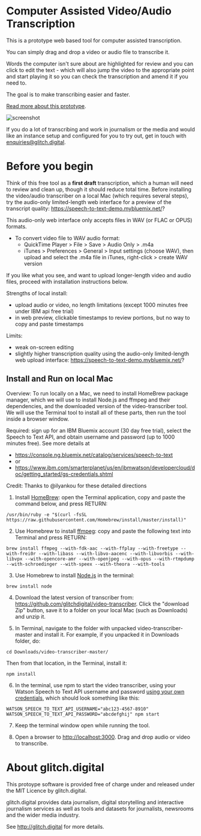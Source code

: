 # Computer Assisted Video/Audio Transcription 

This is a prototype web based tool for computer assisted transcription.

You can simply drag and drop a video or audio file to transcribe it.

Words the computer isn't sure about are highlighted for review and you can click to edit the text - which will also jump the video to the appropriate point and start playing it so you can check the transcription and amend it if you need to.

The goal is to make transcribing easier and faster.

[Read more about this prototype](https://medium.com/glitch-digital/preview-of-a-video-transcription-tool-452e043daef5).

![screenshot](https://raw.githubusercontent.com/glitchdigital/video-transcriber/master/screenshot.png)

If you do a lot of transcribing and work in journalism or the media and would like an instance setup and configured for you to try out, get in touch with <enquiries@glitch.digital>.

# Before you begin
Think of this free tool as a **first draft** transcription, which a human will need to review and clean up, though it should reduce total time. Before installing the video/audio transcriber on a local Mac (which requires several steps), try the audio-only limited-length web interface for a preview of the transcript quality: https://speech-to-text-demo.mybluemix.net/?

This audio-only web interface only accepts files in WAV (or FLAC or OPUS) formats.
- To convert video file to WAV audio format:
	- QuickTime Player > File > Save > Audio Only > .m4a
	- iTunes > Preferences > General > Input settings (choose WAV), then upload and select the .m4a file in iTunes, right-click > create WAV version

If you like what you see, and want to upload longer-length video and audio files, proceed with installation instructions below.

Strengths of local install: 
- upload audio or video, no length limitations (except 1000 minutes free under IBM api free trial)
- in web preview, clickable timestamps to review portions, but no way to copy and paste timestamps

Limits:
- weak on-screen editing
- slightly higher transcription quality using the audio-only limited-length web upload interface: https://speech-to-text-demo.mybluemix.net/?

## Install and Run on local Mac

Overview: To run locally on a Mac, we need to install HomeBrew package manager, which we will use to install Node.js and ffmpeg and their dependencies, and the downloaded version of the video-transcriber tool. We will use the Terminal tool to install all of these parts, then run the tool inside a browser window.

Required: sign up for an IBM Bluemix account (30 day free trial), select the Speech to Text API, and obtain username and password (up to 1000 minutes free). See more details at
- https://console.ng.bluemix.net/catalog/services/speech-to-text
- or
- https://www.ibm.com/smarterplanet/us/en/ibmwatson/developercloud/doc/getting_started/gs-credentials.shtml

Credit: Thanks to @ilyankou for these detailed directions

1) Install [HomeBrew](http://brew.sh/): open the Terminal application, copy and paste the command below, and press RETURN:
```
/usr/bin/ruby -e "$(curl -fsSL https://raw.githubusercontent.com/Homebrew/install/master/install)"
```

2) Use Homebrew to install [ffmpeg](http://www.renevolution.com/how-to-install-ffmpeg-on-mac-os-x/): copy and paste the following text into Terminal and press RETURN:
```
brew install ffmpeg --with-fdk-aac --with-ffplay --with-freetype --with-frei0r --with-libass --with-libvo-aacenc --with-libvorbis --with-libvpx --with-opencore-amr --with-openjpeg --with-opus --with-rtmpdump --with-schroedinger --with-speex --with-theora --with-tools
```

3) Use Homebrew to install [Node.js](http://blog.teamtreehouse.com/install-node-js-npm-mac) in the terminal:
```
brew install node
```
4) Download the latest version of transcriber from: https://github.com/glitchdigital/video-transcriber. Click the "download Zip" button, save it to a folder on your local Mac (such as Downloads) and unzip it.

5) In Terminal, navigate to the folder with unpacked video-transcriber-master and install it. For example, if you unpacked it in Downloads folder, do:
```
cd Downloads/video-transcriber-master/
```
Then from that location, in the Terminal, install it:
```
npm install
```
6) In the terminal, use npm to start the video transcriber, using your Watson Speech to Text API username and password [using your own credentials](https://www.ibm.com/smarterplanet/us/en/ibmwatson/developercloud/doc/getting_started/gs-credentials.shtml), which should look something like this:
```
WATSON_SPEECH_TO_TEXT_API_USERNAME="abc123-4567-8910" WATSON_SPEECH_TO_TEXT_API_PASSWORD="abcdefghij" npm start 
```
7) Keep the terminal window open while running the tool.

8) Open a browser to [http://localhost:3000](http://localhost:3000). Drag and drop audio or video to transcribe.


# About glitch.digital

This protoype software is provided free of charge under and released under the MIT Licence by glitch.digital.

glitch.digital provides data journalism, digital storytelling and interactive journalism services as well as tools and datasets for journalists, newsrooms and the wider media industry.

See http://glitch.digital for more details.
